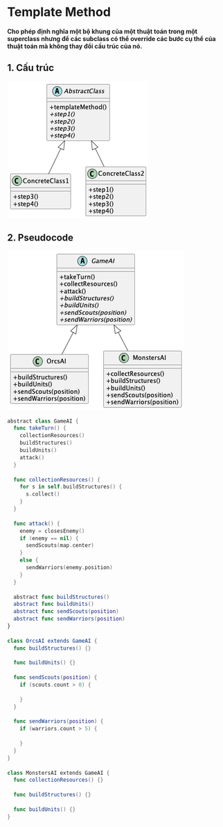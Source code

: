 # Template Method
**Cho phép định nghĩa một bộ khung của một thuật toán trong một superclass nhưng để các subclass có thể override các bước cụ thể của thuật toán mà không thay đổi cấu trúc của nó.**

## 1. Cấu trúc

![Template Method structure](/out//00.diagrams/02.design-parterns/03.behaviral-parterns/template_method_structure/Template%20Method%20Structure.png)

## 2. Pseudocode
![Template Method Pseudocode](/out//00.diagrams/02.design-parterns/03.behaviral-parterns/template_method_pseudo_code/Template%20Method%20Pseudocode.png)


```swift
abstract class GameAI {
  func takeTurn() {
    collectionResources()
    buildStructures()
    buildUnits()
    attack()
  }

  func collectionResources() {
    for s in self.buildStructures() {
      s.collect()
    }
  }

  func attack() {
    enemy = closesEnemy()
    if (enemy == nil) {
      sendScouts(map.center)
    }
    else {
      sendWarriors(enemy.position)
    }
  }

  abstract func buildStructures()
  abstract func buildUnits()
  abstract func sendScouts(position)
  abstract func sendWarriors(position)
}

class OrcsAI extends GameAI {
  func buildStructures() {}

  func buildUnits() {}

  func sendScouts(position) {
    if (scouts.count > 0) {

    }
  }

  func sendWarriors(position) {
    if (warriors.count > 5) {

    }
  }
}

class MonstersAI extends GameAI {
  func collectionResources() {}

  func buildStructures() {}

  func buildUnits() {}
}
```